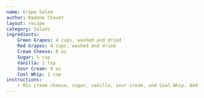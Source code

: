 ```yaml
---
name: Grape Salad
author: Nadene Chavet
layout: recipe
category: Salads
ingredients:
    Green Grapes: 4 cups, washed and dried
    Red Grapes: 4 cups, washed and dried
    Cream Cheese: 8 oz
    Sugar: ½ cup
    Vanilla: 1 tsp
    Sour Cream: 8 oz
    Cool Whip: 1 cup
instructions:
    - Mix cream cheese, sugar, vanilla, sour cream, and Cool Whip. Add grapes. Sprinkle ¼ cup brown sugar on top. Chill at least 1 hour.
---
```

